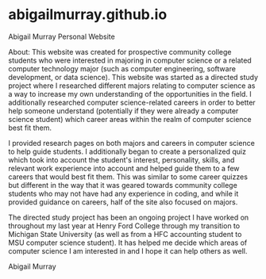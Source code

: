 # abigailmurray.github.io

Abigail Murray Personal Website

About: 
This website was created for prospective community college students who were interested in majoring in computer science or a related computer technology major (such as computer engineering, software development, or data science). This website was started as a directed study project where I researched different majors relating to computer science as a way to increase my own understanding of the opportunities in the field. I additionally researched computer science-related careers in order to better help someone understand (potentially if they were already a computer science student) which career areas within the realm of computer science best fit them. 

I provided research pages on both majors and careers in computer science to help guide students. I additionally began to create a personalized quiz which took into account the student's interest, personality, skills, and relevant work experience into account and helped guide them to a few careers that would best fit them. This was similar to some career quizzes but different in the way that it was geared towards community college students who may not have had any experience in coding, and while it provided guidance on careers, half of the site also focused on majors. 

The directed study project has been an ongoing project I have worked on throughout my last year at Henry Ford College through my transition to Michigan State University (as well as from a HFC accounting student to MSU computer science student). It has helped me decide which areas of computer science I am interested in and I hope it can help others as well. 

Abigail Murray
